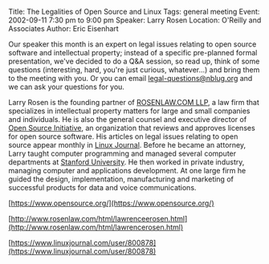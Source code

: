 Title: The Legalities of Open Source and Linux
Tags: general meeting
Event: 2002-09-11 7:30 pm to 9:00 pm
Speaker: Larry Rosen
Location: O'Reilly and Associates
Author: Eric Eisenhart

Our speaker this month is an expert on legal issues relating to open source software and intellectual property; instead of a specific pre-planned formal presentation, we've decided to do a Q&A session, so read up, think of some questions (interesting, hard, you're just curious, whatever...) and bring them to the meeting with you. Or you can email [legal-questions@nblug.org](mailto:legal-questions@nblug.org) and we can ask your questions for you.

Larry Rosen is the founding partner of [ROSENLAW.COM LLP](http://www.rosenlaw.com/), a law firm that specializes in intellectual property matters for large and small companies and individuals. He is also the general counsel and executive director of [Open Source Initiative](https://www.opensource.org/), an organization that reviews and approves licenses for open source software. His articles on legal issues relating to open source appear monthly in [Linux Journal](https://www.linuxjournal.com/user/800878). Before he became an attorney, Larry taught computer programming and managed several computer departments at [Stanford University](https://www.stanford.edu/). He then worked in private industry, managing computer and applications development. At one large firm he guided the design, implementation, manufacturing and marketing of successful products for data and voice communications.

[https://www.opensource.org/](https://www.opensource.org/)

[http://www.rosenlaw.com/html/lawrenceerosen.html](http://www.rosenlaw.com/html/lawrencerosen.html)

[https://www.linuxjournal.com/user/800878](https://www.linuxjournal.com/user/800878)
